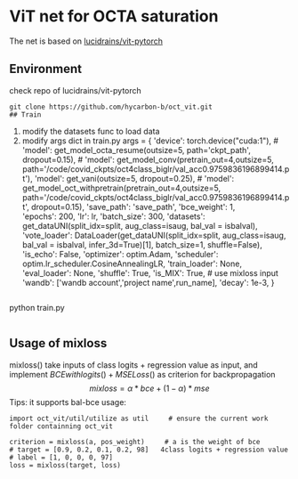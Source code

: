 # ViT net for OCTA saturation  
The net is based on [lucidrains/vit-pytorch](https://github.com/lucidrains/vit-pytorch)
## Environment 
check repo of lucidrains/vit-pytorch
```
git clone https://github.com/hycarbon-b/oct_vit.git
## Train
```
1. modify the datasets func to load data 
2. modify args dict in train.py
 args = {
                    'device': torch.device("cuda:1"),
                    # 'model': get_model_octa_resume(outsize=5, path='ckpt_path', dropout=0.15),
                    # 'model': get_model_conv(pretrain_out=4,outsize=5, path='/code/covid_ckpts/oct4class_biglr/val_acc0.9759836196899414.pt'),
                    'model': get_vani(outsize=5, dropout=0.25),
                    # 'model': get_model_oct_withpretrain(pretrain_out=4,outsize=5, path='/code/covid_ckpts/oct4class_biglr/val_acc0.9759836196899414.pt', dropout=0.15),
                    'save_path': 'save_path', 
                    'bce_weight': 1,     
                    'epochs': 200, 
                    'lr': lr, 
                    'batch_size': 300, 
                    'datasets': get_dataUNI(split_idx=split, aug_class=isaug, bal_val = isbalval),
                    'vote_loader': DataLoader(get_dataUNI(split_idx=split, aug_class=isaug, bal_val = isbalval, infer_3d=True)[1], batch_size=1, shuffle=False),
                    'is_echo': False,
                    'optimizer': optim.Adam,
                    'scheduler': optim.lr_scheduler.CosineAnnealingLR,
                    'train_loader': None,
                    'eval_loader': None,
                    'shuffle': True,
                    'is_MIX': True, # use mixloss input
                    'wandb': ['wandb account','project name',run_name],
                    'decay': 1e-3,
                }
```

```
python train.py
```

```
## Usage of mixloss
mixloss() take inputs of class logits +  regression value as input, and implement $BCEwithlogits() + MSELoss()$ as criterion for backpropagation 
$$mixloss = \alpha * bce + (1-\alpha) * mse $$
Tips: it supports bal-bce
usage: 
```
import oct_vit/util/utilize as util     # ensure the current work folder containning oct_vit

criterion = mixloss(a, pos_weight)     # a is the weight of bce
# target = [0.9, 0.2, 0.1, 0.2, 98]   4class logits + regression value
# label = [1, 0, 0, 0, 97]
loss = mixloss(target, loss)
```



